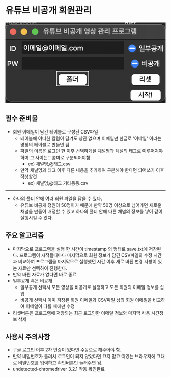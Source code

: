 # 유튜브 비공개 회원관리

<img src="./스크린샷%202023-02-13%20오후%204.32.31%20복사본.png">

## 필수 준비물

- 회원 이메일이 담긴 테이블로 구성된 CSV파일
  - 테이블에 어떠한 칼럼이 담겨도 상관 없으며 이메일만 한글로 '이메일' 이라는 명칭의 테이블로 만들면 됨
  - 파일의 이름은 로그인 한 이후 선택하게될 체널명과 체널의 태그로 이루어져야 하며 그 사이는',' 콤마로 구분되어야함
    - ex) 채널명,@태그.csv
  - 만약 채널명과 태그 이후 다른 내용을 추가하여 구분해야 한다면 띄어쓰기 이후 작성할것
    - ex) 채널명,@태그 기타등등.csv

---

- 하나의 폴더 안에 여러 회원 파일을 담을 수 있다.
  - 유튜브 비공개 정원이 50명이기 때문에 만약 50명 이상으로 넘어가면 새로운 채널을 만들어 배정할 수 있고 하나의 폴더 안에 다른 채널의 정보를 넣어 같이 실행시킬 수 있다.

## 주요 알고리즘

- 마지막으로 프로그램을 실행 한 시간이 timestamp 의 형태로 save.txt에 저장된다. 프로그램이 시작될때마다 마지막으로 회원 정보가 담긴 CSV파일의 수정 시간과 비교하여 프로그램을 마지막으로 실행했던 시간 이후 새로 바뀐 변경 사항이 있는 자료만 선택하여 진행한다.
- 만약 바뀐 자료가 없다면 바로 종료
- 일부공개 혹은 비공개
  - 일부공개 선택시 모든 영상을 비공개로 설정하고 모든 회원의 이메일 정보를 삽입
  - 비공개 선택시 이미 저장된 회원 이메일과 CSV파일 상의 회원 이메일을 비교하여 이메일이 다를 때에만 수정
- 리셋버튼은 프로그램에 저장되는 최근 로그인한 이메일 정보와 마지막 사용 시간정보 삭제

## 사용시 주의사항

- 구글 로그인 이후 2차 인증이 있다면 수동으로 해주어야 함.
- 만약 비밀번호가 틀려서 로그인이 되지 않았다면 끄지 말고 떠있는 브라우져에 그대로 비밀번호를 입력하고 확인버튼만 눌러주면 됨.
- undetected-chromedriver 3.2.1 작동 확인완료 
